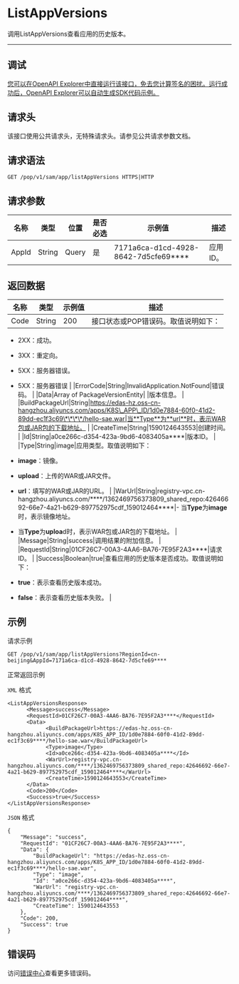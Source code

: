 # ListAppVersions

调用ListAppVersions查看应用的历史版本。

****

## 调试

[您可以在OpenAPI Explorer中直接运行该接口，免去您计算签名的困扰。运行成功后，OpenAPI Explorer可以自动生成SDK代码示例。](https://api.aliyun.com/#product=sae&api=ListAppVersions&type=ROA&version=2019-05-06)

## 请求头

该接口使用公共请求头，无特殊请求头。请参见公共请求参数文档。

## 请求语法

```
GET /pop/v1/sam/app/listAppVersions HTTPS|HTTP
```

## 请求参数

|名称|类型|位置|是否必选|示例值|描述|
|--|--|--|----|---|--|
|AppId|String|Query|是|7171a6ca-d1cd-4928-8642-7d5cfe69\*\*\*\*|应用ID。 |

## 返回数据

|名称|类型|示例值|描述|
|--|--|---|--|
|Code|String|200|接口状态或POP错误码。取值说明如下：

 -   2XX：成功。
-   3XX：重定向。
-   5XX：服务器错误。
-   5XX：服务器错误 |
|ErrorCode|String|InvalidApplication.NotFound|错误码。 |
|Data|Array of PackageVersionEntity| |版本信息。 |
|BuildPackageUrl|String|https://edas-hz.oss-cn-hangzhou.aliyuncs.com/apps/K8S\_APP\_ID/1d0e7884-60f0-41d2-89dd-ec1f3c69\*\*\*\*/hello-sae.war|当**Type**为**url**时，表示WAR包或JAR包的下载地址。 |
|CreateTime|String|1590124643553|创建时间。 |
|Id|String|a0ce266c-d354-423a-9bd6-4083405a\*\*\*\*|版本ID。 |
|Type|String|image|应用类型。取值说明如下：

 -   **image**：镜像。
-   **upload**：上传的WAR或JAR文件。
-   **url**：填写的WAR或JAR的URL。 |
|WarUrl|String|registry-vpc.cn-hangzhou.aliyuncs.com/\*\*\*\*/1362469756373809\_shared\_repo:42646692-66e7-4a21-b629-897752975cdf\_159012464\*\*\*\*|-   当**Type**为**image**时，表示镜像地址。
-   当**Type**为**uploa**d时，表示WAR包或JAR包的下载地址。 |
|Message|String|success|调用结果的附加信息。 |
|RequestId|String|01CF26C7-00A3-4AA6-BA76-7E95F2A3\*\*\*\*|请求ID。 |
|Success|Boolean|true|查看应用的历史版本是否成功。取值说明如下：

 -   **true**：表示查看历史版本成功。
-   **false**：表示查看历史版本失败。 |

## 示例

请求示例

```
GET /pop/v1/sam/app/listAppVersions?RegionId=cn-beijing&AppId=7171a6ca-d1cd-4928-8642-7d5cfe69****
```

正常返回示例

`XML` 格式

```
<ListAppVersionsResponse>
      <Message>success</Message>
      <RequestId>01CF26C7-00A3-4AA6-BA76-7E95F2A3****</RequestId>
      <Data>
            <BuildPackageUrl>https://edas-hz.oss-cn-hangzhou.aliyuncs.com/apps/K8S_APP_ID/1d0e7884-60f0-41d2-89dd-ec1f3c69****/hello-sae.war</BuildPackageUrl>
            <Type>image</Type>
            <Id>a0ce266c-d354-423a-9bd6-4083405a****</Id>
            <WarUrl>registry-vpc.cn-hangzhou.aliyuncs.com/****/1362469756373809_shared_repo:42646692-66e7-4a21-b629-897752975cdf_159012464****</WarUrl>
            <CreateTime>1590124643553</CreateTime>
      </Data>
      <Code>200</Code>
      <Success>true</Success>
</ListAppVersionsResponse>
```

`JSON` 格式

```
{
    "Message": "success",
    "RequestId": "01CF26C7-00A3-4AA6-BA76-7E95F2A3****",
    "Data": {
        "BuildPackageUrl": "https://edas-hz.oss-cn-hangzhou.aliyuncs.com/apps/K8S_APP_ID/1d0e7884-60f0-41d2-89dd-ec1f3c69****/hello-sae.war",
        "Type": "image",
        "Id": "a0ce266c-d354-423a-9bd6-4083405a****",
        "WarUrl": "registry-vpc.cn-hangzhou.aliyuncs.com/****/1362469756373809_shared_repo:42646692-66e7-4a21-b629-897752975cdf_159012464****",
        "CreateTime": 1590124643553
    },
    "Code": 200,
    "Success": true
}
```

## 错误码

访问[错误中心](https://error-center.aliyun.com/status/product/sae)查看更多错误码。

